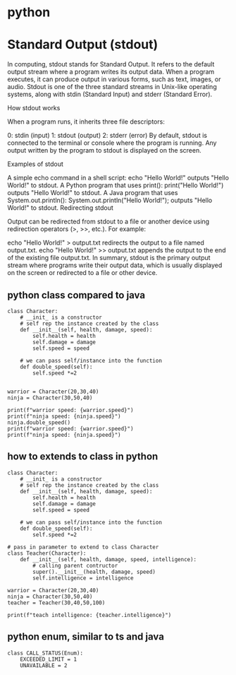 # python

# Standard Output (stdout)

In computing, stdout stands for Standard Output. It refers to the default output stream where a program writes its output data. When a program executes, it can produce output in various forms, such as text, images, or audio. Stdout is one of the three standard streams in Unix-like operating systems, along with stdin (Standard Input) and stderr (Standard Error).

How stdout works

When a program runs, it inherits three file descriptors:

0: stdin (input)
1: stdout (output)
2: stderr (error)
By default, stdout is connected to the terminal or console where the program is running. Any output written by the program to stdout is displayed on the screen.

Examples of stdout

A simple echo command in a shell script: echo "Hello World!" outputs "Hello World!" to stdout.
A Python program that uses print(): print("Hello World!") outputs "Hello World!" to stdout.
A Java program that uses System.out.println(): System.out.println("Hello World!"); outputs "Hello World!" to stdout.
Redirecting stdout

Output can be redirected from stdout to a file or another device using redirection operators (>, >>, etc.). For example:

echo "Hello World!" > output.txt redirects the output to a file named output.txt.
echo "Hello World!" >> output.txt appends the output to the end of the existing file output.txt.
In summary, stdout is the primary output stream where programs write their output data, which is usually displayed on the screen or redirected to a file or other device.

## python class compared to java
```
class Character:
    # __init_ is a constructor 
    # self rep the instance created by the class
    def __init__(self, health, damage, speed):
        self.health = health
        self.damage = damage
        self.speed = speed
    
    # we can pass self/instance into the function
    def double_speed(self):
        self.speed *=2


warrior = Character(20,30,40)
ninja = Character(30,50,40)

print(f"warrior speed: {warrior.speed}")
print(f"ninja speed: {ninja.speed}")
ninja.double_speed()
print(f"warrior speed: {warrior.speed}")
print(f"ninja speed: {ninja.speed}")
```
## how to extends to class in python
```
class Character:
    # __init_ is a constructor 
    # self rep the instance created by the class
    def __init__(self, health, damage, speed):
        self.health = health
        self.damage = damage
        self.speed = speed
    
    # we can pass self/instance into the function
    def double_speed(self):
        self.speed *=2

# pass in parameter to extend to class Character
class Teacher(Character):
    def __init__(self, health, damage, speed, intelligence):
        # calling parent contructor
        super().__init__(health, damage, speed)
        self.intelligence = intelligence

warrior = Character(20,30,40)
ninja = Character(30,50,40)
teacher = Teacher(30,40,50,100)

print(f"teach intelligence: {teacher.intelligence}")
```
## python enum, similar to ts and java
```
class CALL_STATUS(Enum):
    EXCEEDED_LIMIT = 1
    UNAVAILABLE = 2

```
